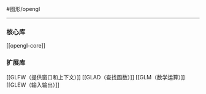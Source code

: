 #图形/opengl  
***
### 核心库
[[opengl-core]]

### 扩展库
[[GLFW（提供窗口和上下文）]]
[[GLAD（查找函数）]]
[[GLM（数学运算）]]
[[GLEW（输入输出）]]


